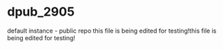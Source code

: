 # dpub_2905
default instance - public repo
this file is being edited for testing!this file is being edited for testing!
